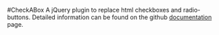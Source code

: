 #CheckABox
A jQuery plugin to replace html checkboxes and radio-buttons. Detailed information can be found on the  github [documentation](http://immobilienscout24.github.io/CheckABox/ "CheckABox") page.
